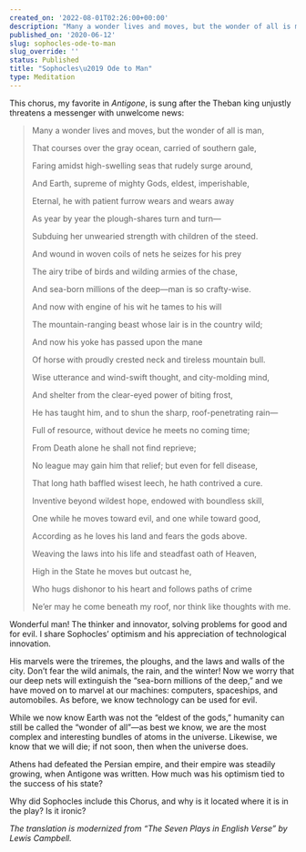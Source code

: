 ```yaml
---
created_on: '2022-08-01T02:26:00+00:00'
description: "Many a wonder lives and moves, but the wonder of all is man \u2026"
published_on: '2020-06-12'
slug: sophocles-ode-to-man
slug_override: ''
status: Published
title: "Sophocles\u2019 Ode to Man"
type: Meditation
---
```

This chorus, my favorite in *Antigone*, is sung after the Theban king unjustly threatens a messenger with unwelcome news:

<blockquote>
<p>Many a wonder lives and moves, but the wonder of all is man,</p>
<p>That courses over the gray ocean, carried of southern gale,</p>
<p>Faring amidst high-swelling seas that rudely surge around,</p>
<p>And Earth, supreme of mighty Gods, eldest, imperishable,</p>
<p>Eternal, he with patient furrow wears and wears away</p>
<p>As year by year the plough-shares turn and turn—</p>
<p>Subduing her unwearied strength with children of the steed.</p>
<p>And wound in woven coils of nets he seizes for his prey</p>
<p>The airy tribe of birds and wilding armies of the chase,</p>
<p>And sea-born millions of the deep—man is so crafty-wise.</p>
<p>And now with engine of his wit he tames to his will</p>
<p>The mountain-ranging beast whose lair is in the country wild;</p>
<p>And now his yoke has passed upon the mane</p>
<p>Of horse with proudly crested neck and tireless mountain bull.</p>
<p>Wise utterance and wind-swift thought, and city-molding mind,</p>
<p>And shelter from the clear-eyed power of biting frost,</p>
<p>He has taught him, and to shun the sharp, roof-penetrating rain—</p>
<p>Full of resource, without device he meets no coming time;</p>
<p>From Death alone he shall not find reprieve;</p>
<p>No league may gain him that relief; but even for fell disease,</p>
<p>That long hath baffled wisest leech, he hath contrived a cure.</p>
<p>Inventive beyond wildest hope, endowed with boundless skill,</p>
<p>One while he moves toward evil, and one while toward good,</p>
<p>According as he loves his land and fears the gods above.</p>
<p>Weaving the laws into his life and steadfast oath of Heaven,</p>
<p>High in the State he moves but outcast he,</p>
<p>Who hugs dishonor to his heart and follows paths of crime</p>
<p>Ne’er may he come beneath my roof, nor think like thoughts with me.</p>
</blockquote>

Wonderful man! The thinker and innovator, solving problems for good and for evil. I share Sophocles’ optimism and his appreciation of technological innovation.

His marvels were the triremes, the ploughs, and the laws and walls of the city. Don’t fear the wild animals, the rain, and the winter! Now we worry that our deep nets will extinguish the “sea-born millions of the deep,” and we have moved on to marvel at our machines: computers, spaceships, and automobiles. As before, we know technology can be used for evil.

While we now know Earth was not the “eldest of the gods,” humanity can still be called the “wonder of all”—as best we know, we are the most complex and interesting bundles of atoms in the universe. Likewise, we know that we will die; if not soon, then when the universe does.

Athens had defeated the Persian empire, and their empire was steadily growing, when Antigone was written. How much was his optimism tied to the success of his state?

Why did Sophocles include this Chorus, and why is it located where it is in the play? Is it ironic?

*The translation is modernized from “The Seven Plays in English Verse” by Lewis Campbell.*
